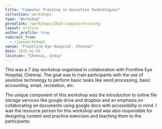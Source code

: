 ```yaml
---
title: "Computer Training in Assistive Technologies"
collection: workshops
type: "Workshop"
permalink: /workshops/2014-computertraining
layout: archive
author_profile: true
redirect_from:
  - /jawsworkshop2
venue: "Frontline Eye Hospital, Chennai"
date: 2015-01-01
location: "Chennai, India"
---
```

This was a 7 day workshop organized in collaboration with Frontline Eye Hospital, Chennai. The goal was to train participants with the use of assistive technology to perform basic tasks like word processing, basic accounting, email, recreation, etc.

The unique component of this workshop was the introduction to online file storage services like google drive and dropbox and an emphasis on collaborating on documents using google docs with accessibility in mind. I was the resource person for this workshop and was also responsible for designing content and practice exercises and teaching them to the participants.
